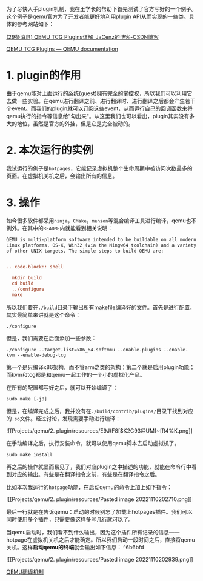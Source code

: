 为了尽快入手plugin机制，我在王学长的帮助下首先测试了官方写好的一个例子。这个例子是qemu官方为了开发者能更好地利用plugin API从而实现的一些类。具体的参考网站如下：

[(29条消息) QEMU TCG Plugins详解_JaCenz的博客-CSDN博客](https://blog.csdn.net/JaCenz/article/details/125302647)

[QEMU TCG Plugins — QEMU documentation](https://www.qemu.org/docs/master/devel/tcg-plugins.html?highlight=plugin)

# 1. plugin的作用

由于qemu能对上面运行的系统(guest)拥有完全的掌控权，所以我们可以利用它去做一些实验。在qemu进行翻译之前、进行翻译时、进行翻译之后都会产生若干个event。而我们的plugin就可以订阅这些event，从而运行自己的回调函数来将qemu执行的指令等信息给"勾出来"。从这里我们也可以看出，plugin其实没有多大的地位，虽然是官方的外挂，但是它是完全被动的。

# 2. 本次运行的实例

我试运行的例子是`hotpages`，它能记录虚拟机整个生命周期中被访问次数最多的页面。在虚拟机关机之后，会输出所有的信息。

# 3. 操作

如今很多软件都采用`ninja`，`CMake`，`menson`等混合编译工具进行编译，qemu也不例外。在其中的`README`内就能看到相关说明：

```rst
QEMU is multi-platform software intended to be buildable on all modern
Linux platforms, OS-X, Win32 (via the Mingw64 toolchain) and a variety
of other UNIX targets. The simple steps to build QEMU are:


.. code-block:: shell

  mkdir build
  cd build
  ../configure
  make

```

所以我们要在`./build`目录下输出所有makefile编译好的文件。首先是进行配置，其实最简单来讲就是这个命令：

```shell
./configure
```

但是，我们需要在后面添加一些参数：

```shell
./configure --target-list=x86_64-softmmu --enable-plugins --enable-kvm --enable-debug-tcg
```

第一个是只编译x86架构，而不管arm之类的架构；第二个就是启用plugin功能；而kvm和tcg都是和qemu一起工作的一个小的虚拟化产品。

在所有的配置都写好之后，就可以开始编译了：

```shell
sudo make [-j8]
```

但是，在编译完成之后，我并没有在`./build/contrib/plugins/`目录下找到对应的`.so`文件。经过讨论，发现需要手动进行编译：

![[Projects/qemu/2. plugin/resources/E9J(F8[$K2C93@UM[~[R4%K.png]]

在手动编译之后，执行安装命令，就可以使用qemu脚本去启动虚拟机了。

```shell
sudo make install
```

再之后的操作就显而易见了，我们对应plugin之中描述的功能，就能在命令行中看到对应的输出。有些是在翻译指令之前，有些是在翻译指令之后。

比如本次我运行的`hotpage`功能，在启动qemu的命令上加上如下指令：

![[Projects/qemu/2. plugin/resources/Pasted image 20221110202710.png]]

最后一行就是在告诉qemu：启动的时候别忘了加载上hotpages插件。我们可以同时使用多个插件，只需要像这样多写几行就可以了。

当qemu启动时，我们看不到什么输出，因为这个插件所有记录的信息——hotpage在虚拟机关机之后才能确定。所以我们启动一段时间之后，直接将qemu关机。这样**启动qemu的终端**就会输出如下信息： ^6b6bfd

![[Projects/qemu/2. plugin/resources/Pasted image 20221110202939.png]]

[QEMU翻译机制](https://www.qemu.org/docs/master/devel/tcg.html?highlight=translate)